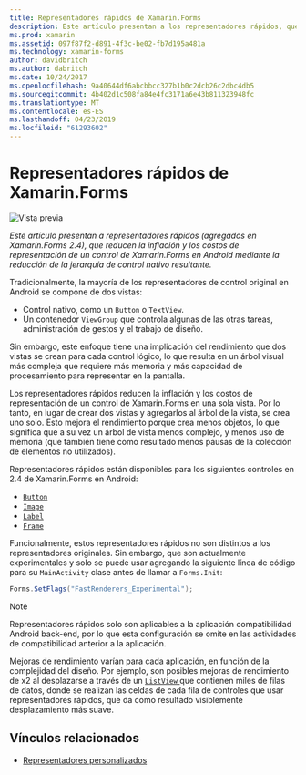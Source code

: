 ```yaml
---
title: Representadores rápidos de Xamarin.Forms
description: Este artículo presentan a los representadores rápidos, que reducen la inflación y los costos de representación de un control de Xamarin.Forms en Android mediante la reducción de la jerarquía de control nativo resultante.
ms.prod: xamarin
ms.assetid: 097f87f2-d891-4f3c-be02-fb7d195a481a
ms.technology: xamarin-forms
author: davidbritch
ms.author: dabritch
ms.date: 10/24/2017
ms.openlocfilehash: 9a40644df6abcbbcc327b1b0c2dcb26c2dbc4db5
ms.sourcegitcommit: 4b402d1c508fa84e4fc3171a6e43b811323948fc
ms.translationtype: MT
ms.contentlocale: es-ES
ms.lasthandoff: 04/23/2019
ms.locfileid: "61293602"
---
```

# <a name="xamarinforms-fast-renderers"></a>Representadores rápidos de Xamarin.Forms

![Vista previa](~/media/shared/preview.png)

_Este artículo presentan a representadores rápidos (agregados en Xamarin.Forms 2.4), que reducen la inflación y los costos de representación de un control de Xamarin.Forms en Android mediante la reducción de la jerarquía de control nativo resultante._

Tradicionalmente, la mayoría de los representadores de control original en Android se compone de dos vistas:

- Control nativo, como un `Button` o `TextView`.
- Un contenedor `ViewGroup` que controla algunas de las otras tareas, administración de gestos y el trabajo de diseño.

Sin embargo, este enfoque tiene una implicación del rendimiento que dos vistas se crean para cada control lógico, lo que resulta en un árbol visual más compleja que requiere más memoria y más capacidad de procesamiento para representar en la pantalla.

Los representadores rápidos reducen la inflación y los costos de representación de un control de Xamarin.Forms en una sola vista. Por lo tanto, en lugar de crear dos vistas y agregarlos al árbol de la vista, se crea uno solo. Esto mejora el rendimiento porque crea menos objetos, lo que significa que a su vez un árbol de vista menos complejo, y menos uso de memoria (que también tiene como resultado menos pausas de la colección de elementos no utilizados).

Representadores rápidos están disponibles para los siguientes controles en 2.4 de Xamarin.Forms en Android:

- [`Button`](xref:Xamarin.Forms.Button)
- [`Image`](xref:Xamarin.Forms.Image)
- [`Label`](xref:Xamarin.Forms.Label)
- [`Frame`](xref:Xamarin.Forms.Frame)

Funcionalmente, estos representadores rápidos no son distintos a los representadores originales. Sin embargo, que son actualmente experimentales y solo se puede usar agregando la siguiente línea de código para su `MainActivity` clase antes de llamar a `Forms.Init`:

```csharp
Forms.SetFlags("FastRenderers_Experimental");
```

> [!NOTE]
> Representadores rápidos solo son aplicables a la aplicación compatibilidad Android back-end, por lo que esta configuración se omite en las actividades de compatibilidad anterior a la aplicación.

Mejoras de rendimiento varían para cada aplicación, en función de la complejidad del diseño. Por ejemplo, son posibles mejoras de rendimiento de x2 al desplazarse a través de un [ `ListView` ](xref:Xamarin.Forms.ListView) que contienen miles de filas de datos, donde se realizan las celdas de cada fila de controles que usar representadores rápidos, que da como resultado visiblemente desplazamiento más suave.


## <a name="related-links"></a>Vínculos relacionados

- [Representadores personalizados](~/xamarin-forms/app-fundamentals/custom-renderer/index.md)
